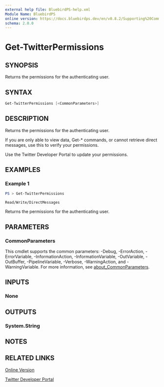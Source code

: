 ```yaml
---
external help file: BluebirdPS-help.xml
Module Name: BluebirdPS
online version: https://docs.bluebirdps.dev/en/v0.8.2/Supporting%20Commands/Get-TwitterPermissions
schema: 2.0.0
---
```


# Get-TwitterPermissions

## SYNOPSIS

Returns the permissions for the authenticating user.

## SYNTAX

```powershell
Get-TwitterPermissions [<CommonParameters>]
```

## DESCRIPTION

Returns the permissions for the authenticating user.

If you are only able to view data, Get-* commands, or cannot retrieve direct messages, use this to verify your permissions.

Use the Twitter Developer Portal to update your permissions.

## EXAMPLES

### Example 1

```powershell
PS > Get-TwitterPermissions
```

```text
Read/Write/DirectMessages
```

Returns the permissions for the authenticating user.

## PARAMETERS

### CommonParameters

This cmdlet supports the common parameters: -Debug, -ErrorAction, -ErrorVariable, -InformationAction, -InformationVariable, -OutVariable, -OutBuffer, -PipelineVariable, -Verbose, -WarningAction, and -WarningVariable. For more information, see [about_CommonParameters](http://go.microsoft.com/fwlink/?LinkID=113216).

## INPUTS

### None

## OUTPUTS

### System.String

## NOTES

## RELATED LINKS

[Online Version](https://docs.bluebirdps.dev/en/v0.8.2/Supporting%20Commands/Get-TwitterPermissions)

[Twitter Developer Portal](https://developer.twitter.com/en/portal/dashboard)
